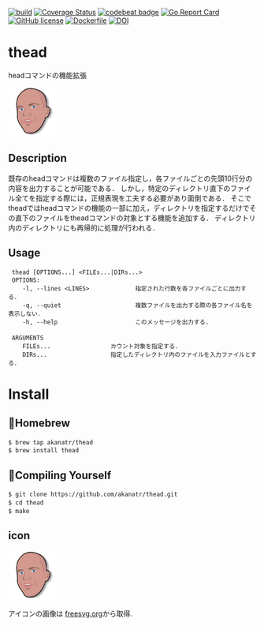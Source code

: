 [![build](https://github.com/akanatr/thead/actions/workflows/build.yml/badge.svg)](https://github.com/akanatr/thead/actions/workflows/build.yml)
[![Coverage Status](https://coveralls.io/repos/github/akanatr/thead/badge.svg?branch=main)](https://coveralls.io/github/akanatr/thead?branch=main)
[![codebeat badge](https://codebeat.co/badges/dd29b1a2-7c3c-4c2a-b08e-87e152043f57)](https://codebeat.co/projects/github-com-akanatr-thead-main)
[![Go Report Card](https://goreportcard.com/badge/github.com/akanatr/thead)](https://goreportcard.com/report/github.com/akanatr/thead)
[![GitHub license](https://img.shields.io/github/license/akanatr/thead)](https://github.com/akanatr/thead/blob/main/LICENSE)
[![Dockerfile](https://img.shields.io/badge/Docker-ghcr.io%2Fakanatr%2Fthead%3A1.0.0-green?logo=docker)](https://hub.docker.com/repository/docker/akanatr/thead_image)
[![DOI](https://zenodo.org/badge/370276517.svg)](https://zenodo.org/badge/latestdoi/370276517)

# thead
headコマンドの機能拡張 

<img src="./img/thead_icon.svg" width="100">

## Description
既存のheadコマンドは複数のファイル指定し，各ファイルごとの先頭10行分の内容を出力することが可能である．
しかし，特定のディレクトリ直下のファイル全てを指定する際には，正規表現を工夫する必要があり面倒である．
そこでtheadではheadコマンドの機能の一部に加え，ディレクトリを指定するだけでその直下のファイルをtheadコマンドの対象とする機能を追加する．
ディレクトリ内のディレクトリにも再帰的に処理が行われる．


## Usage
```
 thead [OPTIONS...] <FILEs...|DIRs...>  
 OPTIONS:  
    -l, --lines <LINES>             指定された行数を各ファイルごとに出力する．
    -q, --quiet                     複数ファイルを出力する際の各ファイル名を表示しない．
    -h, --help                      このメッセージを出力する.  
    
 ARGUMENTS   
    FILEs...                 カウント対象を指定する．
    DIRs...                  指定したディレクトリ内のファイルを入力ファイルとする．
```

# Install

## 🍺Homebrew

```sh
$ brew tap akanatr/thead
$ brew install thead
```

## 💪Compiling Yourself
```sh
$ git clone https://github.com/akanatr/thead.git
$ cd thead
$ make 
```
  
## icon
<img src="./img/thead_icon.svg" width="100">  

アイコンの画像は [freesvg.org](https://freesvg.org/rejons-head-vector)から取得.
